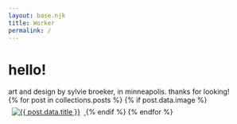 ```yaml
---
layout: base.njk
title: Worker 
permalink: /
---
```



# hello! 

<div class="text-3xl font-bold">art and design by sylvie broeker, in minneapolis. thanks for looking!</div>

<div class="post-thumbnails">
  {% for post in collections.posts %}
    {% if post.data.image %}
      <a href="{{ post.url }}">
        <img
          src="{{ post.data.image }}"
          alt="{{ post.data.title }}"
          style="max-width:150px; height:auto; object-fit:cover; margin:0.5em;"
        />
      </a>
    {% endif %}
  {% endfor %}
</div>

